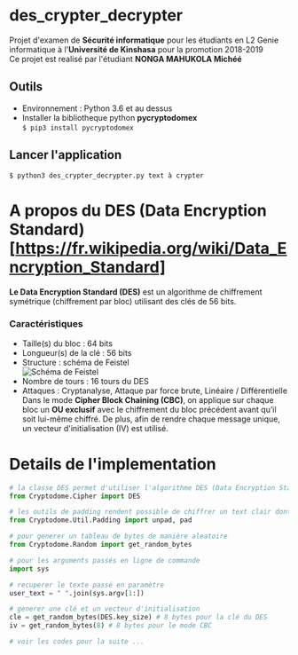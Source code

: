 # des_crypter_decrypter

Projet d'examen de **Sécurité informatique** pour les étudiants en L2 Genie informatique à l'**Université de Kinshasa** pour la promotion 2018-2019  
Ce projet est realisé par l'étudiant **NONGA MAHUKOLA Michéé**  

## Outils
- Environnement : Python 3.6 et au dessus  
- Installer la bibliotheque python **pycryptodomex**  
  ````$ pip3 install pycryptodomex````

## Lancer l'application

````$ python3 des_crypter_decrypter.py text à crypter````

# A propos du DES (Data Encryption Standard)[https://fr.wikipedia.org/wiki/Data_Encryption_Standard]
**Le Data Encryption Standard (DES)** est un algorithme de chiffrement symétrique (chiffrement par bloc) utilisant des clés de 56 bits.
### Caractéristiques
- Taille(s) du bloc :	64 bits
- Longueur(s) de la clé :	56 bits
- Structure	: schéma de Feistel  
![Schéma de Feistel](https://upload.wikimedia.org/wikipedia/commons/thumb/c/cc/Sch%C3%A9ma_de_Feistel.svg/299px-Sch%C3%A9ma_de_Feistel.svg.png)
- Nombre de tours :	16 tours du DES
- Attaques :	Cryptanalyse, Attaque par force brute, Linéaire / Différentielle  
Dans le mode **Cipher Block Chaining (CBC)**, on applique sur chaque bloc un **OU exclusif** avec le chiffrement du bloc précédent avant qu’il soit lui-même chiffré. De plus, afin de rendre chaque message unique, un vecteur d'initialisation (IV) est utilisé.

# Details de l'implementation

````python
# la classe DES permet d'utiliser l'algorithme DES (Data Encryption Standard)
from Cryptodome.Cipher import DES

# les outils de padding rendent possible de chiffrer un text clair dont la longueure n'est pas multiple de 8
from Cryptodome.Util.Padding import unpad, pad

# pour generer un tableau de bytes de manière aleatoire
from Cryptodome.Random import get_random_bytes

# pour les arguments passés en ligne de commande
import sys

# recuperer le texte passé en paramètre
user_text = " ".join(sys.argv[1:])

# generer une clé et un vecteur d'initialisation
cle = get_random_bytes(DES.key_size) # 8 bytes pour la clé du DES
iv = get_random_bytes(8) # 8 bytes pour le mode CBC

# voir les codes pour la suite ...
````
